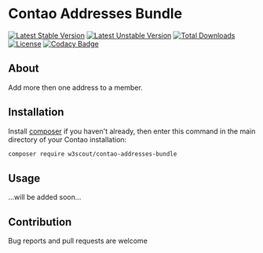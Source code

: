 # Contao Addresses Bundle

[![Latest Stable Version](https://poser.pugx.org/w3scout/contao-addresses-bundle/v/stable)](https://packagist.org/packages/w3scout/contao-addresses-bundle)
[![Latest Unstable Version](https://poser.pugx.org/w3scout/contao-addresses-bundle/v/unstable)](https://packagist.org/packages/w3scout/contao-addresses-bundle)
[![Total Downloads](https://poser.pugx.org/w3scout/contao-addresses-bundle/downloads)](https://packagist.org/packages/w3scout/contao-addresses-bundle)
[![License](https://poser.pugx.org/w3scout/contao-addresses-bundle/license)](https://packagist.org/packages/w3scout/contao-addresses-bundle)
[![Codacy Badge](https://api.codacy.com/project/badge/Grade/dc2ad44357284b5895a93764d125580d)](https://www.codacy.com/app/w3scout/contao-addresses-bundle?utm_source=github.com&amp;utm_medium=referral&amp;utm_content=w3scout/contao-addresses-bundle&amp;utm_campaign=Badge_Grade)

## About
Add more then one address to a member.

## Installation
Install [composer](https://getcomposer.org) if you haven't already, then enter this command in the main directory of your Contao installation:
```sh
composer require w3scout/contao-addresses-bundle
```
## Usage
...will be added soon...

## Contribution
Bug reports and pull requests are welcome
